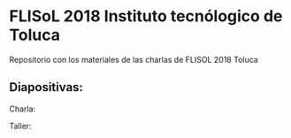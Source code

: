 # FLISoL 2018 Instituto tecnólogico de Toluca


Repositorio con los materiales de las charlas de FLISOL 2018 Toluca

## Diapositivas: 

Charla:


Taller:

